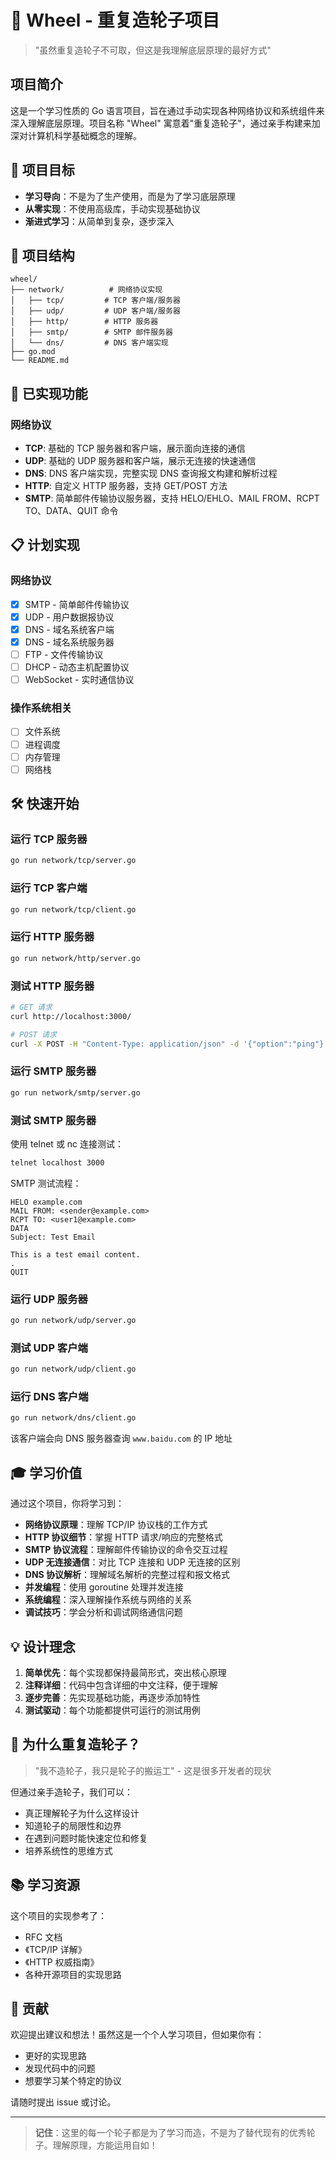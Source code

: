 # 🛞 Wheel - 重复造轮子项目

> "虽然重复造轮子不可取，但这是我理解底层原理的最好方式"

## 项目简介

这是一个学习性质的 Go 语言项目，旨在通过手动实现各种网络协议和系统组件来深入理解底层原理。项目名称 "Wheel" 寓意着"重复造轮子"，通过亲手构建来加深对计算机科学基础概念的理解。

## 🎯 项目目标

- **学习导向**：不是为了生产使用，而是为了学习底层原理
- **从零实现**：不使用高级库，手动实现基础协议
- **渐进式学习**：从简单到复杂，逐步深入

## 📁 项目结构

```
wheel/
├── network/          # 网络协议实现
│   ├── tcp/         # TCP 客户端/服务器
│   ├── udp/         # UDP 客户端/服务器
│   ├── http/        # HTTP 服务器
│   ├── smtp/        # SMTP 邮件服务器
│   └── dns/         # DNS 客户端实现
├── go.mod
└── README.md
```

## 🚀 已实现功能

### 网络协议
- **TCP**: 基础的 TCP 服务器和客户端，展示面向连接的通信
- **UDP**: 基础的 UDP 服务器和客户端，展示无连接的快速通信
- **DNS**: DNS 客户端实现，完整实现 DNS 查询报文构建和解析过程
- **HTTP**: 自定义 HTTP 服务器，支持 GET/POST 方法
- **SMTP**: 简单邮件传输协议服务器，支持 HELO/EHLO、MAIL FROM、RCPT TO、DATA、QUIT 命令

## 📋 计划实现

### 网络协议
- [x] SMTP - 简单邮件传输协议
- [x] UDP - 用户数据报协议
- [x] DNS - 域名系统客户端
- [x] DNS - 域名系统服务器
- [ ] FTP - 文件传输协议
- [ ] DHCP - 动态主机配置协议
- [ ] WebSocket - 实时通信协议

### 操作系统相关
- [ ] 文件系统
- [ ] 进程调度
- [ ] 内存管理
- [ ] 网络栈

## 🛠️ 快速开始

### 运行 TCP 服务器
```bash
go run network/tcp/server.go
```

### 运行 TCP 客户端
```bash
go run network/tcp/client.go
```

### 运行 HTTP 服务器
```bash
go run network/http/server.go
```

### 测试 HTTP 服务器
```bash
# GET 请求
curl http://localhost:3000/

# POST 请求
curl -X POST -H "Content-Type: application/json" -d '{"option":"ping"}' http://localhost:3000/
```

### 运行 SMTP 服务器
```bash
go run network/smtp/server.go
```

### 测试 SMTP 服务器
使用 telnet 或 nc 连接测试：
```bash
telnet localhost 3000
```

SMTP 测试流程：
```
HELO example.com
MAIL FROM: <sender@example.com>
RCPT TO: <user1@example.com>
DATA
Subject: Test Email

This is a test email content.
.
QUIT
```

### 运行 UDP 服务器
```bash
go run network/udp/server.go
```

### 测试 UDP 客户端
```bash
go run network/udp/client.go
```

### 运行 DNS 客户端
```bash
go run network/dns/client.go
```
该客户端会向 DNS 服务器查询 `www.baidu.com` 的 IP 地址

## 🎓 学习价值

通过这个项目，你将学习到：

- **网络协议原理**：理解 TCP/IP 协议栈的工作方式
- **HTTP 协议细节**：掌握 HTTP 请求/响应的完整格式
- **SMTP 协议流程**：理解邮件传输协议的命令交互过程
- **UDP 无连接通信**：对比 TCP 连接和 UDP 无连接的区别
- **DNS 协议解析**：理解域名解析的完整过程和报文格式
- **并发编程**：使用 goroutine 处理并发连接
- **系统编程**：深入理解操作系统与网络的关系
- **调试技巧**：学会分析和调试网络通信问题

## 💡 设计理念

1. **简单优先**：每个实现都保持最简形式，突出核心原理
2. **注释详细**：代码中包含详细的中文注释，便于理解
3. **逐步完善**：先实现基础功能，再逐步添加特性
4. **测试驱动**：每个功能都提供可运行的测试用例

## 🤔 为什么重复造轮子？

> "我不造轮子，我只是轮子的搬运工" - 这是很多开发者的现状

但通过亲手造轮子，我们可以：
- 真正理解轮子为什么这样设计
- 知道轮子的局限性和边界
- 在遇到问题时能快速定位和修复
- 培养系统性的思维方式

## 📚 学习资源

这个项目的实现参考了：
- RFC 文档
- 《TCP/IP 详解》
- 《HTTP 权威指南》
- 各种开源项目的实现思路

## 🎉 贡献

欢迎提出建议和想法！虽然这是一个个人学习项目，但如果你有：
- 更好的实现思路
- 发现代码中的问题
- 想要学习某个特定的协议

请随时提出 issue 或讨论。

---

> **记住**：这里的每一个轮子都是为了学习而造，不是为了替代现有的优秀轮子。理解原理，方能运用自如！